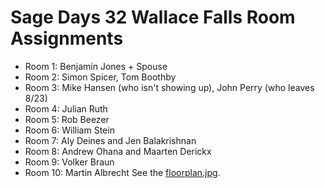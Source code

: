 

# Sage Days 32 Wallace Falls Room Assignments

* Room 1: Benjamin Jones + Spouse 
* Room 2: Simon Spicer, Tom Boothby 
* Room 3: Mike Hansen (who isn't showing up), John Perry (who leaves 8/23) 
* Room 4: Julian Ruth 
* Room 5: Rob Beezer 
* Room 6: William Stein 
* Room 7: Aly Deines and Jen Balakrishnan 
* Room 8: Andrew Ohana and Maarten Derickx 
* Room 9: Volker Braun 
* Room 10: Martin Albrecht 
See the <a class="http" href="http://wiki.sagemath.org/days32?action=AttachFile&amp;do=view&amp;target=floorplan.jpg">floorplan.jpg</a>. 
